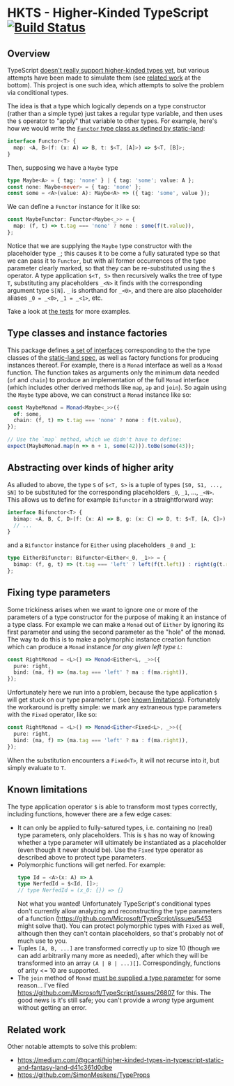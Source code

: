 # HKTS - Higher-Kinded TypeScript [![Build Status](https://travis-ci.com/pelotom/hkts.svg?branch=master)](https://travis-ci.com/pelotom/hkts)

## Overview

TypeScript [doesn't really support higher-kinded types yet](https://github.com/Microsoft/TypeScript/issues/1213), but various attempts have been made to simulate them (see [related work](https://github.com/pelotom/hkts/blob/master/README.md#related-work) at the bottom). This project is one such idea, which attempts to solve the problem via conditional types.

The idea is that a type which logically depends on a type constructor (rather than a simple type) just takes a regular type variable, and then uses the `$` operator to "apply" that variable to other types. For example, here's how we would write the [`Functor` type class as defined by static-land](https://github.com/rpominov/static-land/blob/master/docs/spec.md#functor):

```ts
interface Functor<T> {
  map: <A, B>(f: (x: A) => B, t: $<T, [A]>) => $<T, [B]>;
}
```

Then, supposing we have a `Maybe` type

```ts
type Maybe<A> = { tag: 'none' } | { tag: 'some'; value: A };
const none: Maybe<never> = { tag: 'none' };
const some = <A>(value: A): Maybe<A> => ({ tag: 'some', value });
```

We can define a `Functor` instance for it like so:

```ts
const MaybeFunctor: Functor<Maybe<_>> = {
  map: (f, t) => t.tag === 'none' ? none : some(f(t.value)),
};
```

Notice that we are supplying the `Maybe` type constructor with the placeholder type `_`; this causes it to be come a fully saturated type so that we can pass it to `Functor`, but with all former occurrences of the type parameter clearly marked, so that they can be re-substituted using the `$` operator. A type application `$<T, S>` then recursively walks the tree of type `T`, substituting any placeholders `_<N>` it finds with the corresponding argument type `S[N]`. `_` is shorthand for `_<0>`, and there are also placeholder aliases `_0 = _<0>`, `_1 = _<1>`, etc.

Take a look at [the tests](https://github.com/pelotom/hkts/blob/master/src/index.spec.ts) for more examples.

## Type classes and instance factories

This package defines [a set of interfaces](https://github.com/pelotom/hkts/blob/master/src/static-land.ts) corresponding to the the type classes of the [static-land spec](https://github.com/rpominov/static-land), as well as factory functions for producing instances thereof. For example, there is a `Monad` interface as well as a `Monad` function. The function takes as arguments only the minimum data needed (`of` and `chain`) to produce an implementation of the full `Monad` interface (which includes other derived methods like `map`, `ap` and `join`). So again using the `Maybe` type above, we can construct a `Monad` instance like so:

```ts
const MaybeMonad = Monad<Maybe<_>>({
  of: some,
  chain: (f, t) => t.tag === 'none' ? none : f(t.value),
});

// Use the `map` method, which we didn't have to define:
expect(MaybeMonad.map(n => n + 1, some(42))).toBe(some(43));
```

## Abstracting over kinds of higher arity

As alluded to above, the type `S` of `$<T, S>` is a tuple of types `[S0, S1, ..., SN]` to be substituted for the corresponding placeholders `_0`, `_1`, ..., `_<N>`. This allows us to define for example `Bifunctor` in a straightforward way:

```ts
interface Bifunctor<T> {
  bimap: <A, B, C, D>(f: (x: A) => B, g: (x: C) => D, t: $<T, [A, C]>) => $<T, [B, D]>;
  // ...
}
```

and a `Bifunctor` instance for `Either` using placeholders `_0` and `_1`:

```ts
type EitherBifunctor: Bifunctor<Either<_0, _1>> = {
  bimap: (f, g, t) => (t.tag === 'left' ? left(f(t.left)) : right(g(t.right))),
};
```

## Fixing type parameters

Some trickiness arises when we want to ignore one or more of the parameters of a type constructor for the purpose of making it an instance of a type class. For example we can make a `Monad` out of `Either` by ignoring its first parameter and using the second parameter as the "hole" of the monad. The way to do this is to make a polymorphic instance creation function which can produce a `Monad` instance _for any given left type `L`_:

```ts
const RightMonad = <L>() => Monad<Either<L, _>>({
  pure: right,
  bind: (ma, f) => (ma.tag === 'left' ? ma : f(ma.right)),
});
```

Unfortunately here we run into a problem, because the type application `$` will get stuck on our type parameter `L` (see [known limitations](https://github.com/pelotom/hkts/blob/master/README.md#related-work)). Fortunately the workaround is pretty simple: we mark any extraneous type parameters with the `Fixed` operator, like so:

```ts
const RightMonad = <L>() => Monad<Either<Fixed<L>, _>>({
  pure: right,
  bind: (ma, f) => (ma.tag === 'left' ? ma : f(ma.right)),
});
```

When the substitution encounters a `Fixed<T>`, it will not recurse into it, but simply evaluate to `T`.

## Known limitations

The type application operator `$` is able to transform most types correctly, including functions, however there are a few edge cases:
- It can only be applied to fully-satured types, i.e. containing no (real) type parameters, only placeholders. This is `$` has no way of knowing whether a type parameter will ultimately be instantiated as a placeholder (even though it never should be). Use the `Fixed` type operator as described above to protect type parameters.
- Polymorphic functions will get nerfed. For example:
  ```ts
  type Id = <A>(x: A) => A
  type NerfedId = $<Id, []>;
  // type NerfedId = (x_0: {}) => {}
  ```
  Not what you wanted! Unfortunately TypeScript's conditional types don't currently allow analyzing and reconstructing the type parameters of a function (https://github.com/Microsoft/TypeScript/issues/5453 might solve that). You can protect polymorphic types with `Fixed` as well, although then they can't contain placeholders, so that's probably not of much use to you.
- Tuples `[A, B, ...]` are transformed correctly up to size 10 (though we can add arbitrarily many more as needed), after which they will be transformed into an array `(A | B | ...)[]`. Correspondingly, functions of arity <= 10 are supported.
- The `join` method of `Monad` [must be supplied a type parameter](https://github.com/pelotom/hkts/blob/5ba4734bef74e9c2b8a10a75cb1de9ce230bde37/src/index.spec.ts#L23) for some reason... I've filed https://github.com/Microsoft/TypeScript/issues/26807 for this. The good news is it's still safe; you can't provide a _wrong_ type argument without getting an error.

## Related work

Other notable attempts to solve this problem:

- https://medium.com/@gcanti/higher-kinded-types-in-typescript-static-and-fantasy-land-d41c361d0dbe
- https://github.com/SimonMeskens/TypeProps
